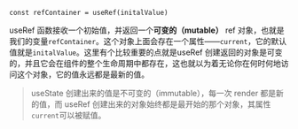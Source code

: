 ```tsx
const refContainer = useRef(initalValue)
```

useRef 函数接收一个初始值，并返回一个**可变的（mutable）** ref 对象，也就是我们的变量`refContainer`。这个对象上面会存在一个属性——`current`，它的默认值就是`initalValue`。这里有个比较重要的点就是useRef 创建返回的对象是可变的，并且它会在组件的整个生命周期中都存在，这也就以为着无论你在何时何地访问这个对象，它的值永远都是最新的值。

> useState 创建出来的值是不可变的（immutable），每一次 render 都是新的值，而 useRef 创建出来的对象始终都是最开始的那个对象，其属性 `current`可以被赋值。

  
